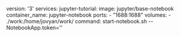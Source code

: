 version: '3'
services:
  jupyter-tutorial:
    image: jupyter/base-notebook
    container_name: jupyter-notebook
    ports:
      - "1688:1688"
    volumes:
      - ./work:/home/jovyan/work/
    command: start-notebook.sh --NotebookApp.token=''

